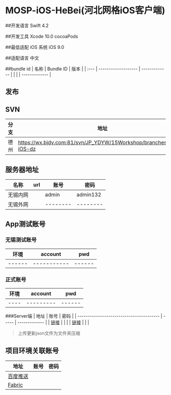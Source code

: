 # MOSP-iOS-HeBei(河北网格iOS客户端)
##开发语言
Swift 4.2

##开发工具
Xcode 10.0  cocoaPods

##最低适配 iOS 系统
iOS 9.0

##适配语言
中文


##bundle id
| 名称   | Bundle ID           | 版本            |
| :--- | ------------------- | ------------- |
|    |     | ------------- |


## 发布



## SVN
| 分支   | 地址                                       |
| ---- | ---------------------------------------- |
| 德州   | https://wx.bjdv.com:81/svn/JP_YDYW/15Workshop/branches/MOSP-iOS-dz |

## 服务器地址
| 名称   | url                                      | 账号       | 密码       |
| ---- | ---------------------------------------- | -------- | -------- |
| 无锡内网 |  | admin    | admin132 |
| 无锡外网 |  | -------- | -------- |

## App测试账号

### 无锡测试账号

| 环境     | account     | pwd    |
| ------ | ----------- | ------ |
| ------ | ----------- | ------ |

### 正式账号

| 环境   | account   | pwd    |
| ---- | --------- | ------ |
| ---- | --------- | ------ |


###Server端
| 地址                                       | 账号    | 密码            |
| ---------------------------------------- | ----- | ------------- |
| [链接]() |  |         |
| [链接]() |  |  |

> 上传更新json文件为文件夹压缩

## 项目环境关联账号

| 地址                                | 账号                   | 密码         |
| --------------------------------- | -------------------- | ---------- |
| [百度推送](http://push.baidu.com)     |  |  |
| [Fabric](https://fabric.io/login) |  |  |

